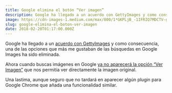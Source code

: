 ```yaml
---
title: Google elimina el botón “Ver imagen”
description: Google ha llegado a un acuerdo con GettyImages y como consecuencia, una de las opciones que más me gustaban de las búsquedas en Google…
image: https://cdn-images-1.medium.com/max/800/1*GKPLjB_-1IFRIQ7MDCTV-g.jpeg
slug: google-elimina-el-boton-ver-imagen
date: 2018-02-20T01:17:00.000Z
---
```


Google ha llegado a un [acuerdo con GettyImages](https://wwwhatsnew.com/2018/02/09/google-y-getty-images-llegan-finalmente-a-un-acuerdo-de-licenciamiento-global-para-varios-anos/) y como consecuencia, una de las opciones que más me gustaban de las búsquedas en Google Images ha sido eliminada.

Ahora cuando buscas imágenes en Google [ya no aparecerá la opción “Ver Imagen”](https://twitter.com/searchliaison/status/964226180776845312) que nos permitía ver directamente la imagen original.

Una lastima, aunque seguro que no tardará en aparecer algún plugin para Google Chrome que añada una funcionalidad similar.
